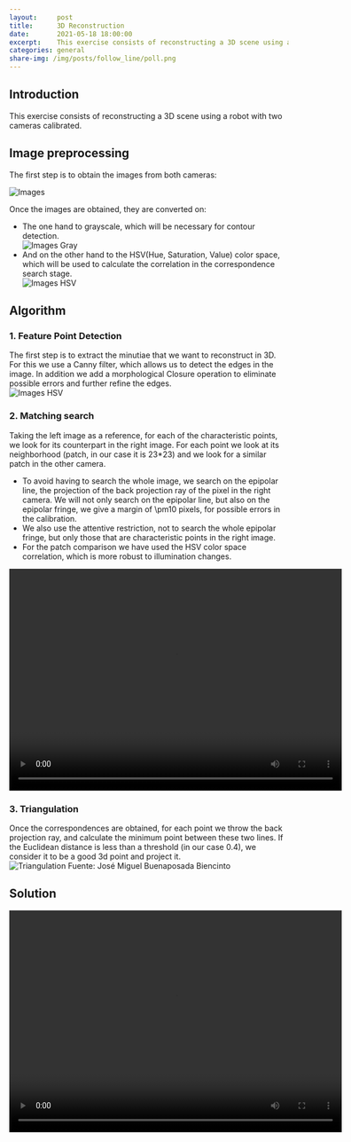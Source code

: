 ```yaml
---
layout:     post
title:      3D Reconstruction
date:       2021-05-18 18:00:00
excerpt:    This exercise consists of reconstructing a 3D scene using a robot with two cameras.
categories: general
share-img: /img/posts/follow_line/poll.png
---
```

## Introduction
This exercise consists of reconstructing a 3D scene using a robot with two cameras calibrated.   
## Image preprocessing

The first step is to obtain the images from both cameras:

![Images](/MUVA-Vision-Robotica/img/posts/3d-reconstruction/imagenes.png)   

Once the images are obtained, they are converted on: 
   - The one hand to grayscale, which will be necessary for contour detection.    
        ![Images Gray](/MUVA-Vision-Robotica/img/posts/3d-reconstruction/gray.png)   
   - And on the other hand to the HSV(Hue, Saturation, Value) color space, which will be used to calculate the correlation in the correspondence search stage.           
        ![Images HSV](/MUVA-Vision-Robotica/img/posts/3d-reconstruction/hsv.png)   
        
## Algorithm   

### 1. Feature Point Detection
The first step is to extract the minutiae that we want to reconstruct in 3D. For this we use a Canny filter, which allows us to detect the edges in the image. In addition we add a morphological Closure operation to eliminate possible errors and further refine the edges.    
![Images HSV](/MUVA-Vision-Robotica/img/posts/3d-reconstruction/canny.png)    

### 2. Matching search
Taking the left image as a reference, for each of the characteristic points, we look for its counterpart in the right image. For each point we look at its neighborhood (patch, in our case it is 23*23) and we look for a similar patch in the other camera.    
- To avoid having to search the whole image, we search on the epipolar line, the projection of the back projection ray of the pixel in the right camera. We will not only search on the epipolar line, but also on the epipolar fringe, we give a margin of \pm10 pixels, for possible errors in the calibration.     
- We also use the attentive restriction, not to search the whole epipolar fringe, but only those that are characteristic points in the right image.   
- For the patch comparison we have used the HSV color space correlation, which is more robust to illumination changes.    
<div style="text-align: center">
    <video width="600px" height="400px" controls preload> 
        <source src="/MUVA-Vision-Robotica/img/posts/3d-reconstruction/macthcing_video.mp4"></source> 
    </video>
</div>

### 3. Triangulation
Once the correspondences are obtained, for each point we throw the back projection ray, and calculate the minimum point between these two lines. If the Euclidean distance is less than a threshold (in our case 0.4), we consider it to be a good 3d point and project it.    
![Triangulation](/MUVA-Vision-Robotica/img/posts/3d-reconstruction/proyeccion.png)
                Fuente: José Miguel Buenaposada Biencinto       

## Solution   
<div style="text-align: center">
    <video width="600px" height="400px" controls preload> 
        <source src="/MUVA-Vision-Robotica/img/posts/3d-reconstruction/3d_reconstruction_video.mp4"></source> 
    </video>
</div>